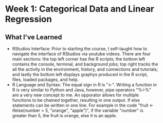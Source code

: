 # Week 1: Categorical Data and Linear Regression

## What I've Learned
- RStudios Interface:
    Prior to starting the course, I self-taught how to navigate the interface of RStudios via youtube videos. There are four main sections: the top left corner has the R scripts; the bottom left contains the console, terminal, and background jobs; top right tracks the all the activity in the environment, history, and connections and tutorials; and lastly the bottom left displays graphys produced in the R script, files, loaded packages, and help.
- R Language and Syntax:
    The equal sign in R is "<-". Writing a function in R is very similar to Python and Java, however, pipe operators "%>%" are a very new concept to me. An opporator allows for multiple functions to be chained together, resulting in one output. If else statements can be written in one line. For example in the code "fruit <- ifelse(number > 5, "orange", "apple")", if the variable "number" is greater than 5, the fruit is orange, else it is an apple.
